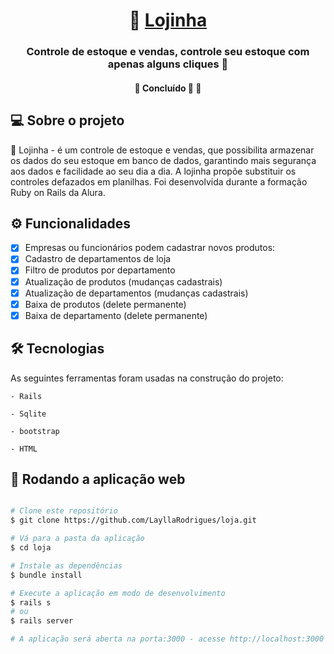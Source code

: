 <h1 align="center">
     🏪 <a href="https://lojinha777.herokuapp.com"> Lojinha </a>
</h1>

<h3 align="center">
    Controle de estoque e vendas, controle seu estoque com apenas alguns cliques 💚
</h3>


<h4 align="center">
	🚧   Concluído 🚀 🚧
</h4>

## 💻 Sobre o projeto

🏪 Lojinha - é um controle de estoque e vendas, que possibilita armazenar os dados do seu estoque em banco de dados, garantindo mais segurança aos dados e facilidade ao seu dia a dia. A lojinha propõe substituir os controles defazados em planilhas. Foi desenvolvida durante a formação Ruby on Rails da Alura.

## ⚙️ Funcionalidades

- [x] Empresas ou funcionários podem cadastrar novos produtos:
- [x] Cadastro de departamentos de loja
- [x] Filtro de produtos por departamento
- [x] Atualização de produtos (mudanças cadastrais)
- [x] Atualização de departamentos (mudanças cadastrais)
- [x] Baixa de produtos (delete permanente)
- [x] Baixa de departamento (delete permanente)

## 🛠 Tecnologias

As seguintes ferramentas foram usadas na construção do projeto:

`- Rails         `

`- Sqlite        `

`- bootstrap     `

`- HTML          `

## 🧭 Rodando a aplicação web 

```bash

# Clone este repositório
$ git clone https://github.com/LayllaRodrigues/loja.git

# Vá para a pasta da aplicação 
$ cd loja

# Instale as dependências
$ bundle install

# Execute a aplicação em modo de desenvolvimento
$ rails s 
# ou 
$ rails server 

# A aplicação será aberta na porta:3000 - acesse http://localhost:3000